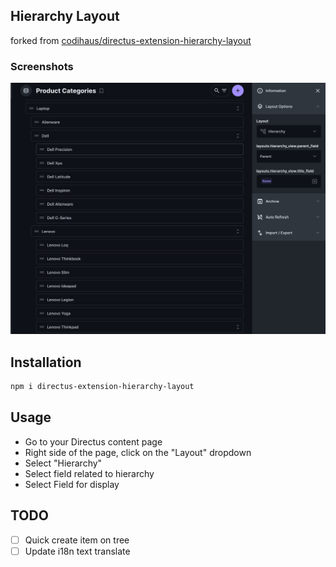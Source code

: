 ## Hierarchy Layout

forked from [codihaus/directus-extension-hierarchy-layout](https://github.com/codihaus/directus-extension-hierarchy-layout)

### Screenshots
![SCREENSHOT.png](./SCREENSHOT.png)

## Installation
```bash
npm i directus-extension-hierarchy-layout
```

## Usage
- Go to your Directus content page
- Right side of the page, click on the "Layout" dropdown
- Select "Hierarchy"
- Select field related to hierarchy
- Select Field for display


## TODO
- [ ] Quick create item on tree
- [ ] Update i18n text translate
